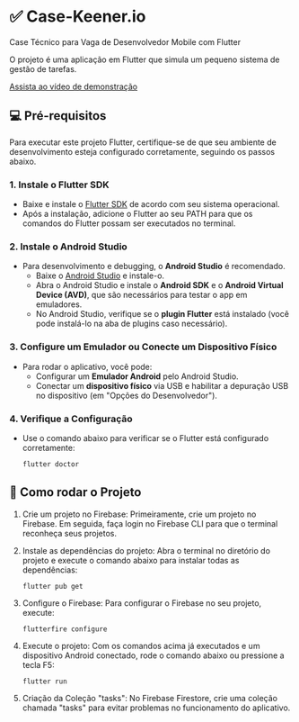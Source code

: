 # ✅ Case-Keener.io

Case Técnico para Vaga de Desenvolvedor Mobile com Flutter

O projeto é uma aplicação em Flutter que simula um pequeno sistema de gestão de tarefas.

[Assista ao vídeo de demonstração](https://youtu.be/DdDkdKK2j24)

## 💻 Pré-requisitos

Para executar este projeto Flutter, certifique-se de que seu ambiente de desenvolvimento esteja configurado corretamente, seguindo os passos abaixo.

### 1. Instale o Flutter SDK

- Baixe e instale o [Flutter SDK](https://flutter.dev/docs/get-started/install) de acordo com seu sistema operacional.
- Após a instalação, adicione o Flutter ao seu PATH para que os comandos do Flutter possam ser executados no terminal.

### 2. Instale o Android Studio

- Para desenvolvimento e debugging, o **Android Studio** é recomendado.
  - Baixe o [Android Studio](https://developer.android.com/studio) e instale-o.
  - Abra o Android Studio e instale o **Android SDK** e o **Android Virtual Device (AVD)**, que são necessários para testar o app em emuladores.
  - No Android Studio, verifique se o **plugin Flutter** está instalado (você pode instalá-lo na aba de plugins caso necessário).

### 3. Configure um Emulador ou Conecte um Dispositivo Físico

- Para rodar o aplicativo, você pode:
  - Configurar um **Emulador Android** pelo Android Studio.
  - Conectar um **dispositivo físico** via USB e habilitar a depuração USB no dispositivo (em "Opções do Desenvolvedor").

### 4. Verifique a Configuração

- Use o comando abaixo para verificar se o Flutter está configurado corretamente:
  ```bash
  flutter doctor
  ```

## 🚀 Como rodar o Projeto

1. Crie um projeto no Firebase: Primeiramente, crie um projeto no Firebase. Em seguida, faça login no Firebase CLI para que o terminal reconheça seus projetos.

2. Instale as dependências do projeto: Abra o terminal no diretório do projeto e execute o comando abaixo para instalar todas as dependências:

   ```
   flutter pub get
   ```

3. Configure o Firebase: Para configurar o Firebase no seu projeto, execute:

   ```
   flutterfire configure
   ```

4. Execute o projeto: Com os comandos acima já executados e um dispositivo Android conectado, rode o comando abaixo ou pressione a tecla F5:

   ```
   flutter run
   ```

5. Criação da Coleção "tasks": No Firebase Firestore, crie uma coleção chamada "tasks" para evitar problemas no funcionamento do aplicativo.
